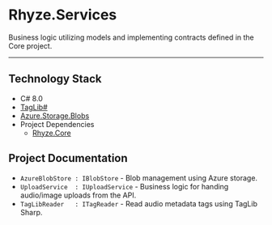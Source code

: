# Rhyze.Services

Business logic utilizing models and implementing contracts defined in the Core project.

-------

## Technology Stack
* C# 8.0
* [TagLib#](https://github.com/mono/taglib-sharp/)
* [Azure.Storage.Blobs](https://github.com/Azure/azure-sdk-for-net/tree/master/sdk/storage/Azure.Storage.Blobs)
* Project Dependencies
  * [Rhyze.Core](../Rhyze.Core/README.md)

## Project Documentation

* `AzureBlobStore : IBlobStore` - Blob management using Azure storage.
* `UploadService  : IUploadService` - Business logic for handing audio/image uploads from the API.
* `TagLibReader   : ITagReader` - Read audio metadata tags using TagLib Sharp.